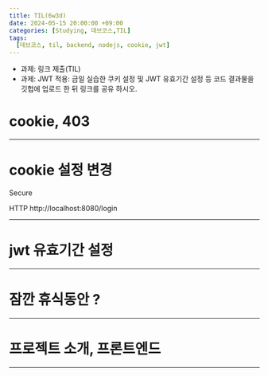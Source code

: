 ```yaml
---
title: TIL(6w3d)
date: 2024-05-15 20:00:00 +09:00
categories: [Studying, 데브코스,TIL]
tags: 
  [데브코스, til, backend, nodejs, cookie, jwt]
---
```

- 과제: 링크 제출(TIL)
- 과제: JWT 적용: 금일 실습한 쿠키 설정 및 JWT 유효기간 설정 등 코드 결과물을 깃헙에 업로드 한 뒤 링크를 공유 하시오.

# cookie, 403

---

# cookie 설정 변경
Secure

HTTP
http://localhost:8080/login

---

# jwt 유효기간 설정

---

# 잠깐 휴식동안 ?

--- 

# 프로젝트 소개, 프론트엔드

---